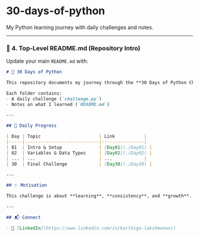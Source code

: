 # 30-days-of-python
My Python learning journey with daily challenges and notes.

---

### 🏁 4. **Top-Level README.md** (Repository Intro)

Update your main `README.md` with:

```markdown
# 🚀 30 Days of Python

This repository documents my journey through the **30 Days of Python Challenge** organized by the **Indian Data Club**.

Each folder contains:
- A daily challenge (`challenge.py`)
- Notes on what I learned (`README.md`)

---

## 📅 Daily Progress

| Day | Topic                      | Link           |
|-----|----------------------------|----------------|
| 01  | Intro & Setup              | [Day01](./Day01) |
| 02  | Variables & Data Types     | [Day02](./Day02) |
| ... | ...                        | ...            |
| 30  | Final Challenge            | [Day30](./Day30) |

---

## ✨ Motivation

This challenge is about **learning**, **consistency**, and **growth**. I hope it helps others too!

---

## 📬 Connect

- 🔗 [LinkedIn](https://www.linkedin.com/in/karthiga-lakshmanan/)

